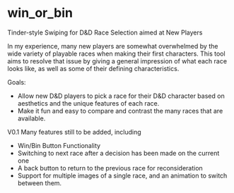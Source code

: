# win_or_bin
Tinder-style Swiping for D&amp;D Race Selection aimed at New Players

In my experience, many new players are somewhat overwhelmed by the wide variety of playable races when making their first characters. This tool aims to resolve that issue by giving a general impression of what each race looks like, as well as some of their defining characteristics.

Goals:
- Allow new D&D players to pick a race for their D&D character based on aesthetics and the unique features of each race.
- Make it fun and easy to compare and contrast the many races that are available.

V0.1
Many features still to be added, including
- Win/Bin Button Functionality
- Switching to next race after a decision has been made on the current one
- A back button to return to the previous race for reconsideration
- Support for multiple images of a single race, and an animation to switch between them.
